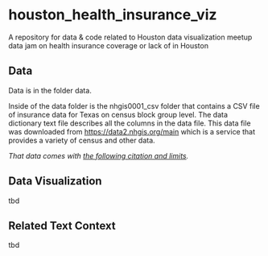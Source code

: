 # houston_health_insurance_viz
A repository for data &amp; code related to Houston data visualization meetup data jam on health insurance coverage or lack of in Houston

## Data

Data is in the folder data.

Inside of the data folder is the nhgis0001_csv folder that contains a CSV file of insurance data for Texas on census block group level. The data dictionary text file describes all the columns in the data file. This data file was downloaded from https://data2.nhgis.org/main which is a service that provides a variety of census and other data. 

<i>That data comes with <a href="/data/nhgis0001_csv/file_limits_and_citation.md">the following citation and limits</a>.</i>



## Data Visualization

tbd


## Related Text Context

tbd
